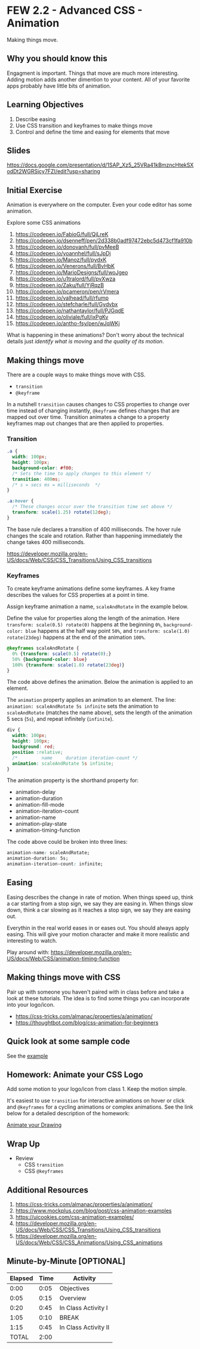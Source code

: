 # FEW 2.2 - Advanced CSS - Animation

Making things move.

## Why you should know this

Engagment is important. Things that move are much more interesting. Adding motion adds another dimention to your content. All of your favorite apps probably have little bits of animation. 

## Learning Objectives

1. Describe easing
1. Use CSS transition and keyframes to make things move
1. Control and define the time and easing for elements that move

## Slides

https://docs.google.com/presentation/d/1SAP_Xz5_25VRa41kBmzncHtekSXodDt2WGRSjcy7FZI/edit?usp=sharing

## Initial Exercise

Animation is everywhere on the computer. Even your code editor has some animation. 

Explore some CSS animations

1. https://codepen.io/FabioG/full/QjLreK
2. https://codepen.io/dsenneff/pen/2d338b0adf97472ebc5d473cf1fa910b
3. https://codepen.io/donovanh/full/pvMeeB
4. https://codepen.io/yoannhel/full/sJpDj
5. https://codepen.io/Manoz/full/pydxK
6. https://codepen.io/Venerons/full/BvHbK
7. https://codepen.io/MarioDesigns/full/woJgeo
8. https://codepen.io/u1tralord/full/pvXwza
9. https://codepen.io/Zaku/full/YjRqzB
10. https://codepen.io/pcameron/pen/rVmera
11. https://codepen.io/valhead/full/rfump
12. https://codepen.io/stefcharle/full/Gydvbx
13. https://codepen.io/nathantaylor/full/PJGqdE
14. https://codepen.io/oliviale/full/jxPgKv
15. https://codepen.io/antho-fsy/pen/wJqWKj

What is happening in these animations? Don't worry about the technical details just _identify what is moving_ and _the quality of its motion_.

## Making things move

There are a couple ways to make things move with CSS. 

- `transition`
- `@keyframe`

In a nutshell `transition` causes changes to CSS properties to change over time instead of changing instantly, `@keyframe` defines changes that are mapped out over time. Transition animates a change to a property keyframes map out changes that are then applied to properties. 

### Transition

```CSS
.a {
  width: 100px;
  height: 100px;
  background-color: #f00;
  /* Sets the time to apply changes to this element */
  transition: 400ms;
  /* s = secs ms = milliseconds  */
}

.a:hover {
  /* These changes occur over the transition time set above */
  transform: scale(1.25) rotate(12deg);
}
```

The base rule declares a transition of 400 milliseconds. The hover rule changes the scale and rotation. Rather than happening immediately the change takes 400 milliseconds.

https://developer.mozilla.org/en-US/docs/Web/CSS/CSS_Transitions/Using_CSS_transitions

### Keyframes

To create keyframe animations define some keyframes. A key frame describes the values for CSS properties at a point in time. 

Assign keyframe animation a name, `scaleAndRotate` in the example below. 

Define the value for properties along the length of the animation. Here `transform: scale(0.5) rotate(0)` happens at the beginning `0%`, `background-color: blue` happens at the half way point `50%`, and `transform: scale(1.0) rotate(23deg)` happens at the end of the animation `100%`.
```CSS
@keyframes scaleAndRotate {
  0% {transform: scale(0.5) rotate(0);}
  50% {background-color: blue}
  100% {transform: scale(1.0) rotate(23deg)}
}
```

The code above defines the animation. Below the animation is applied to an element. 

The `animation` property applies an animation to an element. The line: `animation: scaleAndRotate 5s infinite` sets the animation to `scaleAndRotate` (matches the name above), sets the length of the animation 5 secs (`5s`), and repeat infinitely (`infinite`).

```CSS
div {
  width: 100px;
  height: 100px;
  background: red;
  position :relative;
  /*         name     duration iteration-count */
  animation: scaleAndRotate 5s infinite;
}
```

The animation property is the shorthand property for: 

- animation-delay
- animation-duration
- animation-fill-mode
- animation-iteration-count
- animation-name
- animation-play-state
- animation-timing-function

The code above could be broken into three lines: 

```CSS
animation-name: scaleAndRotate;
animation-duration: 5s;
animation-iteration-count: infinite;
```

## Easing 

Easing describes the change in rate of motion. When things speed up, think a car starting from a stop sign, we say they are easing in. When things slow down, think a car slowing as it reaches a stop sign, we say they are easing out. 

Everythin in the real world eases in or eases out. You should always apply easing. This will give your motion character and make it more realistic and interesting to watch. 

Play around with: https://developer.mozilla.org/en-US/docs/Web/CSS/animation-timing-function

## Making things move with CSS

Pair up with someone you haven't paired with in class before and take a look at these tutorials. The idea is to find some things you can incorporate into your logo/icon. 

- https://css-tricks.com/almanac/properties/a/animation/
- https://thoughtbot.com/blog/css-animation-for-beginners

## Quick look at some sample code

See the [example](lesson-02-example.html)

## Homework: Animate your CSS Logo

Add some motion to your logo/icon from class 1. Keep the motion simple. 

It's easiest to use `transition` for interactive animations on hover or click and `@keyframes` for a cycling animations or complex animations. See the link below for a detailed description of the homework:

[Animate your Drawing](../Assignments/assignment-02-Animate-Logo.md)

## Wrap Up

- Review 
  - CSS `transition`
  - CSS `@keyframes`

## Additional Resources

1. https://css-tricks.com/almanac/properties/a/animation/
1. https://www.mockplus.com/blog/post/css-animation-examples
1. https://uicookies.com/css-animation-examples/
1. https://developer.mozilla.org/en-US/docs/Web/CSS/CSS_Transitions/Using_CSS_transitions
1. https://developer.mozilla.org/en-US/docs/Web/CSS/CSS_Animations/Using_CSS_animations

## Minute-by-Minute [OPTIONAL]

| **Elapsed** | **Time**  | **Activity**              |
| ----------- | --------- | ------------------------- |
| 0:00        | 0:05      | Objectives                |
| 0:05        | 0:15      | Overview                  |
| 0:20        | 0:45      | In Class Activity I       |
| 1:05        | 0:10      | BREAK                     |
| 1:15        | 0:45      | In Class Activity II      |
| TOTAL       | 2:00      |                           |
